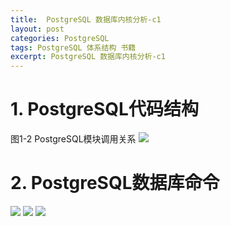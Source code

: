 ```yaml
---
title:  PostgreSQL 数据库内核分析-c1
layout: post
categories: PostgreSQL
tags: PostgreSQL 体系结构 书籍
excerpt: PostgreSQL 数据库内核分析-c1
---
```

# 1. PostgreSQL代码结构
图1-2 PostgreSQL模块调用关系
![](https://suzixinblog.oss-cn-shenzhen.aliyuncs.com/2021-01-04_111219.jpg)

# 2. PostgreSQL数据库命令
![](https://suzixinblog.oss-cn-shenzhen.aliyuncs.com/2021-01-05_174009.jpg)
![](https://suzixinblog.oss-cn-shenzhen.aliyuncs.com/2021-01-05_174027.jpg)
![](https://suzixinblog.oss-cn-shenzhen.aliyuncs.com/2021-01-05_174034.jpg)
